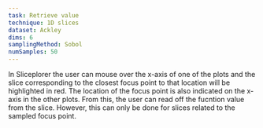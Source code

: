```yaml
---
task: Retrieve value
technique: 1D slices
dataset: Ackley
dims: 6
samplingMethod: Sobol
numSamples: 50
---
```


In Sliceplorer the user can mouse over the x-axis of one of the plots and the
slice corresponding to the closest focus point to that location will be 
highlighted in red. The location of the focus point is also indicated on the
x-axis in the other plots. From this, the user can read off the fucntion value
from the slice. However, this can only be done for slices related to the 
sampled focus point.

